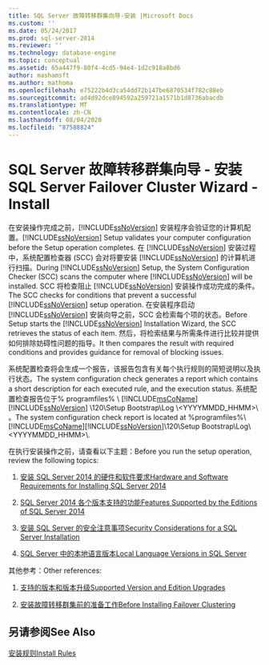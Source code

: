 ```yaml
---
title: SQL Server 故障转移群集向导-安装 |Microsoft Docs
ms.custom: ''
ms.date: 05/24/2017
ms.prod: sql-server-2014
ms.reviewer: ''
ms.technology: database-engine
ms.topic: conceptual
ms.assetid: 65a447f9-80f4-4cd5-94e4-1d2c918a8bd6
author: mashamsft
ms.author: mathoma
ms.openlocfilehash: e75222b4d3ca54dd72b147be6870534f782c88eb
ms.sourcegitcommit: ad4d92dce894592a259721a1571b1d8736abacdb
ms.translationtype: MT
ms.contentlocale: zh-CN
ms.lasthandoff: 08/04/2020
ms.locfileid: "87588824"
---
```

# <a name="sql-server-failover-cluster-wizard---install"></a><span data-ttu-id="c1c8c-102">SQL Server 故障转移群集向导 - 安装</span><span class="sxs-lookup"><span data-stu-id="c1c8c-102">SQL Server Failover Cluster Wizard - Install</span></span>
  <span data-ttu-id="c1c8c-103">在安装操作完成之前，[!INCLUDE[ssNoVersion](../../includes/ssnoversion-md.md)] 安装程序会验证您的计算机配置。</span><span class="sxs-lookup"><span data-stu-id="c1c8c-103">[!INCLUDE[ssNoVersion](../../includes/ssnoversion-md.md)] Setup validates your computer configuration before the Setup operation completes.</span></span> <span data-ttu-id="c1c8c-104">在 [!INCLUDE[ssNoVersion](../../includes/ssnoversion-md.md)] 安装过程中，系统配置检查器 (SCC) 会对将要安装 [!INCLUDE[ssNoVersion](../../includes/ssnoversion-md.md)] 的计算机进行扫描。</span><span class="sxs-lookup"><span data-stu-id="c1c8c-104">During [!INCLUDE[ssNoVersion](../../includes/ssnoversion-md.md)] Setup, the System Configuration Checker (SCC) scans the computer where [!INCLUDE[ssNoVersion](../../includes/ssnoversion-md.md)] will be installed.</span></span> <span data-ttu-id="c1c8c-105">SCC 将检查阻止 [!INCLUDE[ssNoVersion](../../includes/ssnoversion-md.md)] 安装操作成功完成的条件。</span><span class="sxs-lookup"><span data-stu-id="c1c8c-105">The SCC checks for conditions that prevent a successful [!INCLUDE[ssNoVersion](../../includes/ssnoversion-md.md)] setup operation.</span></span> <span data-ttu-id="c1c8c-106">在安装程序启动 [!INCLUDE[ssNoVersion](../../includes/ssnoversion-md.md)] 安装向导之前，SCC 会检索每个项的状态。</span><span class="sxs-lookup"><span data-stu-id="c1c8c-106">Before Setup starts the [!INCLUDE[ssNoVersion](../../includes/ssnoversion-md.md)] Installation Wizard, the SCC retrieves the status of each item.</span></span> <span data-ttu-id="c1c8c-107">然后，将检索结果与所需条件进行比较并提供如何排除妨碍性问题的指导。</span><span class="sxs-lookup"><span data-stu-id="c1c8c-107">It then compares the result with required conditions and provides guidance for removal of blocking issues.</span></span>  
  
 <span data-ttu-id="c1c8c-108">系统配置检查将会生成一个报告，该报告包含有关每个执行规则的简短说明以及执行状态。</span><span class="sxs-lookup"><span data-stu-id="c1c8c-108">The system configuration check generates a report which contains a short description for each executed rule, and the execution status.</span></span> <span data-ttu-id="c1c8c-109">系统配置检查报告位于% programfiles% \\ [!INCLUDE[msCoName](../../includes/msconame-md.md)] [!INCLUDE[ssNoVersion](../../includes/ssnoversion-md.md)] \120\Setup Bootstrap\Log \\<YYYYMMDD_HHMM>\\ 。</span><span class="sxs-lookup"><span data-stu-id="c1c8c-109">The system configuration check report is located at %programfiles%\\[!INCLUDE[msCoName](../../includes/msconame-md.md)][!INCLUDE[ssNoVersion](../../includes/ssnoversion-md.md)]\120\Setup Bootstrap\Log\\<YYYYMMDD_HHMM>\\.</span></span>  
  
 <span data-ttu-id="c1c8c-110">在执行安装操作之前，请查看以下主题：</span><span class="sxs-lookup"><span data-stu-id="c1c8c-110">Before you run the setup operation, review the following topics:</span></span>  
  
1.  [<span data-ttu-id="c1c8c-111">安装 SQL Server 2014 的硬件和软件要求</span><span class="sxs-lookup"><span data-stu-id="c1c8c-111">Hardware and Software Requirements for Installing SQL Server 2014</span></span>](hardware-and-software-requirements-for-installing-sql-server.md)  
  
2.  [<span data-ttu-id="c1c8c-112">SQL Server 2014 各个版本支持的功能</span><span class="sxs-lookup"><span data-stu-id="c1c8c-112">Features Supported by the Editions of SQL Server 2014</span></span>](../../../2014/getting-started/features-supported-by-the-editions-of-sql-server-2014.md)  
  
3.  [<span data-ttu-id="c1c8c-113">安装 SQL Server 的安全注意事项</span><span class="sxs-lookup"><span data-stu-id="c1c8c-113">Security Considerations for a SQL Server Installation</span></span>](../../../2014/sql-server/install/security-considerations-for-a-sql-server-installation.md)  
  
4.  [<span data-ttu-id="c1c8c-114">SQL Server 中的本地语言版本</span><span class="sxs-lookup"><span data-stu-id="c1c8c-114">Local Language Versions in SQL Server</span></span>](../../../2014/sql-server/install/local-language-versions-in-sql-server.md)  
  
 <span data-ttu-id="c1c8c-115">其他参考：</span><span class="sxs-lookup"><span data-stu-id="c1c8c-115">Other references:</span></span>  
  
1.  [<span data-ttu-id="c1c8c-116">支持的版本和版本升级</span><span class="sxs-lookup"><span data-stu-id="c1c8c-116">Supported Version and Edition Upgrades</span></span>](../../database-engine/install-windows/supported-version-and-edition-upgrades.md)  
  
2.  [<span data-ttu-id="c1c8c-117">安装故障转移群集前的准备工作</span><span class="sxs-lookup"><span data-stu-id="c1c8c-117">Before Installing Failover Clustering</span></span>](../failover-clusters/install/before-installing-failover-clustering.md)  
  
## <a name="see-also"></a><span data-ttu-id="c1c8c-118">另请参阅</span><span class="sxs-lookup"><span data-stu-id="c1c8c-118">See Also</span></span>  
 [<span data-ttu-id="c1c8c-119">安装规则</span><span class="sxs-lookup"><span data-stu-id="c1c8c-119">Install Rules</span></span>](../../../2014/sql-server/install/install-rules.md)  
  
  
